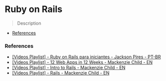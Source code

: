 # Ruby on Rails
> Description

- [References](#references)

### References
- [[Videos Playlist] - Ruby on Rails para iniciantes - Jackson Pires - PT-BR](https://www.youtube.com/playlist?list=PLe3LRfCs4go-mkvHRMSXEOG-HDbzesyaP)
- [[Videos Playlist] - 12 Web Apps in 12 Weeks - Mackenzie Child - EN](https://www.youtube.com/playlist?list=PL23ZvcdS3XPLNdRYB_QyomQsShx59tpc-)
- [[Videos Playlist] - Intro to Rails - Mackenzie Child - EN](https://www.youtube.com/playlist?list=PL23ZvcdS3XPKnwg3lMv-JGNCn08kB0wsA)
- [[Videos Playlist] - Rails - Mackenzie Child - EN](https://www.youtube.com/playlist?list=PL23ZvcdS3XPKHTQBkvfxSeyeaO2EwnxlM)
